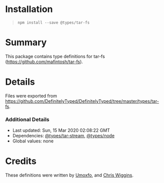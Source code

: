 # Installation
> `npm install --save @types/tar-fs`

# Summary
This package contains type definitions for tar-fs (https://github.com/mafintosh/tar-fs).

# Details
Files were exported from https://github.com/DefinitelyTyped/DefinitelyTyped/tree/master/types/tar-fs.

### Additional Details
 * Last updated: Sun, 15 Mar 2020 02:08:22 GMT
 * Dependencies: [@types/tar-stream](https://npmjs.com/package/@types/tar-stream), [@types/node](https://npmjs.com/package/@types/node)
 * Global values: none

# Credits
These definitions were written by [Umoxfo](https://github.com/Umoxfo), and [Chris Wiggins](https://github.com/chriswiggins).
